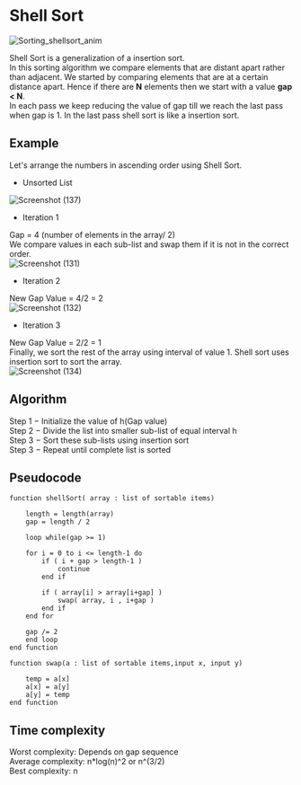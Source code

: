 # Shell Sort

![Sorting_shellsort_anim](https://user-images.githubusercontent.com/28682701/58122889-39193480-7c28-11e9-83b1-081f2396e129.gif)

Shell Sort is a generalization of a insertion sort.  
In this sorting algorithm we compare elements that are distant apart rather than adjacent. We started by comparing elements that are at
a certain distance apart. Hence if there are **N** elements then we start with a value **gap < N**.  
In each pass we keep reducing the value of gap till we reach the last pass when gap is 1. In the last pass shell sort is like a insertion sort. 

## Example 

Let's arrange the numbers in ascending order using Shell Sort.

- Unsorted List

![Screenshot (137)](https://user-images.githubusercontent.com/28682701/58199213-9e832900-7ced-11e9-8ba5-b202c032e571.png)

- Iteration 1

Gap = 4 (number of elements in the array/ 2)<br />
We compare values in each sub-list and swap them if it is not in the correct order.<br />
![Screenshot (131)](https://user-images.githubusercontent.com/28682701/58199440-16e9ea00-7cee-11e9-8364-9d13f8dfc2bd.png)

- Iteration 2

New Gap Value = 4/2 = 2<br />
![Screenshot (132)](https://user-images.githubusercontent.com/28682701/58199710-bdce8600-7cee-11e9-9644-27ded783d201.png)

- Iteration 3

New Gap Value = 2/2 = 1<br />
Finally, we sort the rest of the array using interval of value 1. Shell sort uses insertion sort to sort the array.<br />
![Screenshot (134)](https://user-images.githubusercontent.com/28682701/58199919-30d7fc80-7cef-11e9-878e-8aa87e17a7c5.png)

## Algorithm

Step 1 − Initialize the value of h(Gap value)<br />
Step 2 − Divide the list into smaller sub-list of equal interval h <br />
Step 3 − Sort these sub-lists using insertion sort <br />
Step 3 − Repeat until complete list is sorted <br />

## Pseudocode
```
function shellSort( array : list of sortable items)

    length = length(array)
    gap = length / 2

    loop while(gap >= 1)
  
    for i = 0 to i <= length-1 do 
        if ( i + gap > length-1 )
            continue
        end if
        
        if ( array[i] > array[i+gap] )
            swap( array, i , i+gap )
        end if
    end for
    
    gap /= 2
    end loop
end function

function swap(a : list of sortable items,input x, input y)

    temp = a[x]
    a[x] = a[y]
    a[y] = temp
end function
```
## Time complexity

Worst complexity: Depends on gap sequence<br />
Average complexity: n*log(n)^2 or n^(3/2)<br />
Best complexity: n

